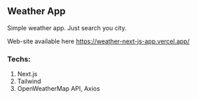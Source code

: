 
## Weather App

Simple weather app. Just search you city.

Web-site available here https://weather-next-js-app.vercel.app/ 

### Techs:

1) Next.js
2) Tailwind
3) OpenWeatherMap API, Axios



